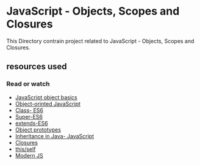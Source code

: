 <h1> <b>JavaScript - Objects, Scopes and Closures</b></h2>
<p> This Directory contrain project related to JavaScript - Objects, Scopes and Closures. </p>
<h2><b>resources used</b></h2>
<h3> <b> Read or watch</b> </h3>
<ul> 
<li> <a href='https://developer.mozilla.org/en-US/docs/Learn/JavaScript/Objects/Basics'> JavaScript object basics </a> </li>
<li> <a href='https://developer.mozilla.org/en-US/docs/Learn/JavaScript/Objects/Basics'> Object-orinted JavaScript </a> </li>
<li> <a href='https://developer.mozilla.org/en-US/docs/Learn/JavaScript/Objects/Basics'> Class- ES6 </a> </li>
<li> <a href='https://developer.mozilla.org/en-US/docs/Learn/JavaScript/Objects/Basics'> Super-ES6  </a> </li>
<li> <a href='https://developer.mozilla.org/en-US/docs/Learn/JavaScript/Objects/Basics'> extends-ES6 </a> </li>
<li> <a href='https://developer.mozilla.org/en-US/docs/Learn/JavaScript/Objects/Basics'> Object prototypes </a> </li>
<li> <a href='https://developer.mozilla.org/en-US/docs/Learn/JavaScript/Objects/Basics'> Inheritance in Java- JavaScript </a> </li>
<li> <a href='https://developer.mozilla.org/en-US/docs/Learn/JavaScript/Objects/Basics'> Closures </a> </li>
<li> <a href='https://developer.mozilla.org/en-US/docs/Learn/JavaScript/Objects/Basics'> this/self </a> </li>
<li> <a href='https://developer.mozilla.org/en-US/docs/Learn/JavaScript/Objects/Basics'> Modern JS </a> </li>
</ul>

